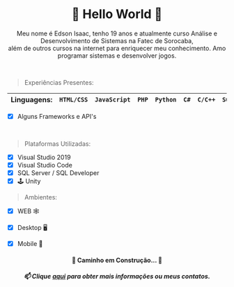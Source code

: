<h1 align="center">🌟 Hello World 🦖</h1>

<p align="center">
  Meu nome é Edson Isaac, tenho 19 anos e atualmente curso Análise e Desenvolvimento de Sistemas na Fatec de Sorocaba,<br> além de outros cursos na internet para enriquecer meu conhecimento. Amo programar sistemas e desenvolver jogos.
</p><br>

>Experiências Presentes:

| Linguagens: | `HTML/CSS` | `JavaScript` | `PHP` | `Python` | `C#` | `C/C++` | `SQL` |
|---|---|---|---|---|---|---|---|
- [x] Alguns Frameworks e API's
<br>

>Plataformas Utilizadas:
- [x] Visual Studio 2019
- [x] Visual Studio Code
- [x] SQL Server / SQL Developer
- [x] 🕹 Unity

>Ambientes:
- [x] WEB 🕸️
- [x] Desktop 🖥
- [x] Mobile 📱


<h4 align="center"> 
	🚧  Caminho em Construção...  🚧
</h4>

<h5 align="center">
  📫 Clique <a href="https://edssaac.github.io/Portfolio/">aqui</a> para obter mais informações ou meus contatos.
</h5>


<!--
**Edssaac/Edssaac** is a ✨ _special_ ✨ repository because its `README.md` (this file) appears on your GitHub profile.

Here are some ideas to get you started:

- 🔭 I’m currently working on ...
- 🌱 I’m currently learning ...
- 👯 I’m looking to collaborate on ...
- 🤔 I’m looking for help with ...
- 💬 Ask me about ...
- 📫 How to reach me: ...
- 😄 Pronouns: ...
- ⚡ Fun fact: ...
-->
